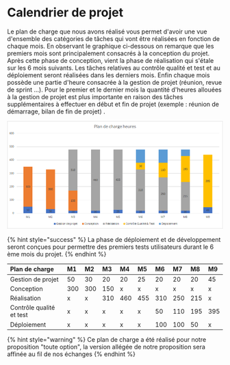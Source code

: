 # Calendrier de projet



Le plan de charge que nous avons réalisé vous permet d'avoir une vue d'ensemble des catégories de tâches qui vont être réalisées en fonction de chaque mois. En observant le graphique ci-dessous on remarque que les premiers mois sont principalement consacrés à la conception du projet. Après cette phase de conception, vient la phase de réalisation qui s'étale sur les 6 mois suivants. Les tâches relatives au contrôle qualité et test et au déploiement seront réalisées dans les derniers mois. Enfin chaque mois possède une partie d'heure consacrée à la gestion de projet \(réunion, revue de sprint ...\). Pour le premier et le dernier mois la quantité d'heures allouées à la gestion de projet est plus importante en raison des tâches supplémentaires à effectuer en début et fin de projet \(exemple : réunion de démarrage, bilan de fin de projet\) .

![](../.gitbook/assets/image%20%284%29.png)

{% hint style="success" %}
La phase de déploiement et de développement seront conçues pour permettre des premiers tests utilisateurs durant le 6 ème mois du projet.
{% endhint %}

| Plan de charge | M1 | M2 | M3 | M4 | M5 | M6 | M7 | M8 | M9 |
| :--- | :--- | :--- | :--- | :--- | :--- | :--- | :--- | :--- | :--- |
| Gestion de projet | 50 | 30 | 20 | 20 | 25 | 20 | 20 | 20 | 45 |
| Conception | 300 | 300 | 150 | x | x | x | x | x | x |
| Réalisation | x | x | 310 | 460 | 455 | 310 | 250 | 215 | x |
| Contrôle qualité et test | x | x | x | x | x | 50 | 110 | 195 | 395 |
| Déploiement | x | x | x | x | x | 100 | 100 | 50 | x |

{% hint style="warning" %}
Ce plan de charge a été réalisé pour notre proposition "toute option", la version allégée de notre proposition sera affinée au fil de nos échanges
{% endhint %}

